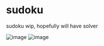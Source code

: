 # sudoku

sudoku wip, hopefully will have solver 

![image](https://github.com/Dryd33n/sudoku/assets/31601254/926329d7-cac4-4305-be7a-78cf95704c15) ![image](https://github.com/Dryd33n/sudoku/assets/31601254/0672df5a-b27f-483c-a040-6ccfad100bd5)

